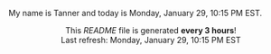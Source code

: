 My name is Tanner and today is Monday, January 29, 10:15 PM EST.

<p align="center">This <i>README</i> file is generated <b>every 3 hours</b>!</br>Last refresh: Monday, January 29, 10:15 PM EST<br /></p>
